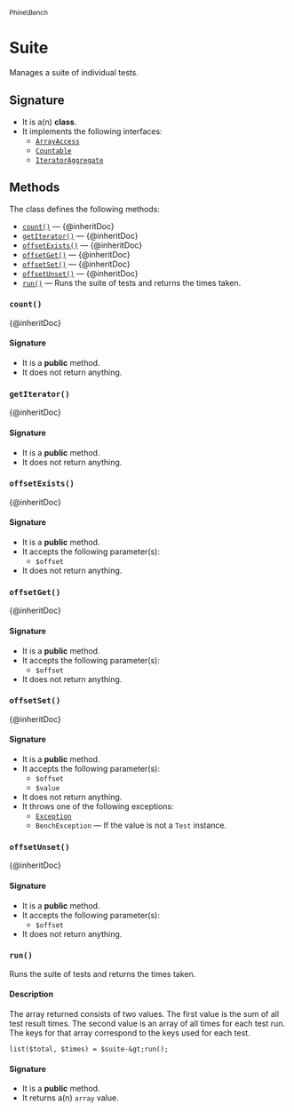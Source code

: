 <small>Phine\Bench</small>

Suite
=====

Manages a suite of individual tests.

Signature
---------

- It is a(n) **class**.
- It implements the following interfaces:
    - [`ArrayAccess`](http://php.net/class.ArrayAccess)
    - [`Countable`](http://php.net/class.Countable)
    - [`IteratorAggregate`](http://php.net/class.IteratorAggregate)

Methods
-------

The class defines the following methods:

- [`count()`](#count) &mdash; {@inheritDoc}
- [`getIterator()`](#getIterator) &mdash; {@inheritDoc}
- [`offsetExists()`](#offsetExists) &mdash; {@inheritDoc}
- [`offsetGet()`](#offsetGet) &mdash; {@inheritDoc}
- [`offsetSet()`](#offsetSet) &mdash; {@inheritDoc}
- [`offsetUnset()`](#offsetUnset) &mdash; {@inheritDoc}
- [`run()`](#run) &mdash; Runs the suite of tests and returns the times taken.

### `count()` <a name="count"></a>

{@inheritDoc}

#### Signature

- It is a **public** method.
- It does not return anything.

### `getIterator()` <a name="getIterator"></a>

{@inheritDoc}

#### Signature

- It is a **public** method.
- It does not return anything.

### `offsetExists()` <a name="offsetExists"></a>

{@inheritDoc}

#### Signature

- It is a **public** method.
- It accepts the following parameter(s):
    - `$offset`
- It does not return anything.

### `offsetGet()` <a name="offsetGet"></a>

{@inheritDoc}

#### Signature

- It is a **public** method.
- It accepts the following parameter(s):
    - `$offset`
- It does not return anything.

### `offsetSet()` <a name="offsetSet"></a>

{@inheritDoc}

#### Signature

- It is a **public** method.
- It accepts the following parameter(s):
    - `$offset`
    - `$value`
- It does not return anything.
- It throws one of the following exceptions:
    - [`Exception`](http://php.net/class.Exception)
    - `BenchException` &mdash; If the value is not a `Test` instance.

### `offsetUnset()` <a name="offsetUnset"></a>

{@inheritDoc}

#### Signature

- It is a **public** method.
- It accepts the following parameter(s):
    - `$offset`
- It does not return anything.

### `run()` <a name="run"></a>

Runs the suite of tests and returns the times taken.

#### Description

The array returned consists of two values. The first value is the
sum of all test result times. The second value is an array of all
times for each test run. The keys for that array correspond to the
keys used for each test.

    list($total, $times) = $suite-&gt;run();

#### Signature

- It is a **public** method.
- It returns a(n) `array` value.

